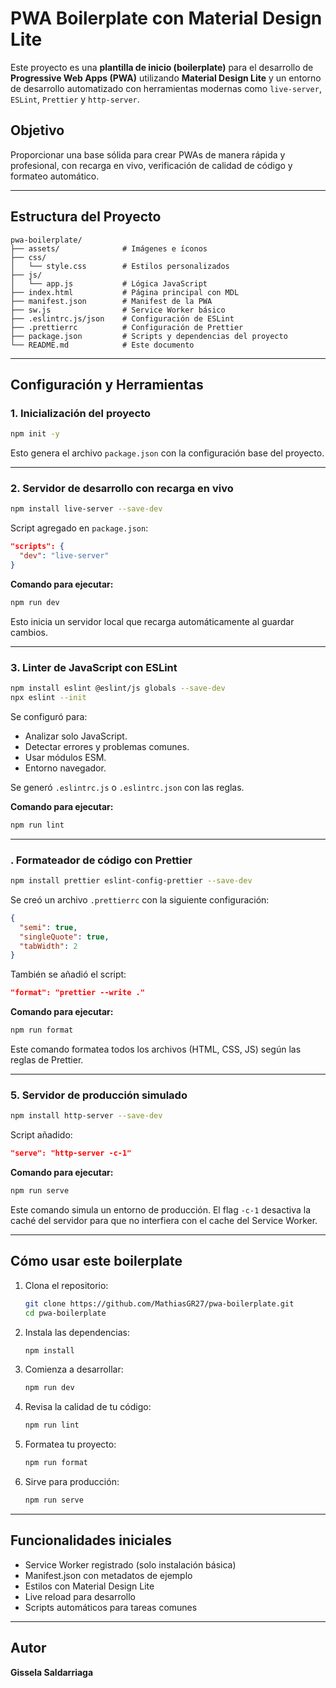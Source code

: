 
# PWA Boilerplate con Material Design Lite

Este proyecto es una **plantilla de inicio (boilerplate)** para el desarrollo de **Progressive Web Apps (PWA)** utilizando **Material Design Lite** y un entorno de desarrollo automatizado con herramientas modernas como `live-server`, `ESLint`, `Prettier` y `http-server`.

## Objetivo

Proporcionar una base sólida para crear PWAs de manera rápida y profesional, con recarga en vivo, verificación de calidad de código y formateo automático.

---

## Estructura del Proyecto

```
pwa-boilerplate/
├── assets/              # Imágenes e íconos
├── css/
│   └── style.css        # Estilos personalizados
├── js/
│   └── app.js           # Lógica JavaScript
├── index.html           # Página principal con MDL
├── manifest.json        # Manifest de la PWA
├── sw.js                # Service Worker básico
├── .eslintrc.js/json    # Configuración de ESLint
├── .prettierrc          # Configuración de Prettier
├── package.json         # Scripts y dependencias del proyecto
└── README.md            # Este documento

```

---

## Configuración y Herramientas

### 1. Inicialización del proyecto

```bash
npm init -y
```

Esto genera el archivo `package.json` con la configuración base del proyecto.

---

### 2. Servidor de desarrollo con recarga en vivo

```bash
npm install live-server --save-dev
```

Script agregado en `package.json`:

```json
"scripts": {
  "dev": "live-server"
}
```

 **Comando para ejecutar:**
```bash
npm run dev
```
Esto inicia un servidor local que recarga automáticamente al guardar cambios.

---

### 3. Linter de JavaScript con ESLint

```bash
npm install eslint @eslint/js globals --save-dev
npx eslint --init
```

Se configuró para:
- Analizar solo JavaScript.
- Detectar errores y problemas comunes.
- Usar módulos ESM.
- Entorno navegador.

Se generó `.eslintrc.js` o `.eslintrc.json` con las reglas.

**Comando para ejecutar:**
```bash
npm run lint
```

---

### . Formateador de código con Prettier

```bash
npm install prettier eslint-config-prettier --save-dev
```

Se creó un archivo `.prettierrc` con la siguiente configuración:

```json
{
  "semi": true,
  "singleQuote": true,
  "tabWidth": 2
}
```

También se añadió el script:

```json
"format": "prettier --write ."
```

**Comando para ejecutar:**
```bash
npm run format
```

Este comando formatea todos los archivos (HTML, CSS, JS) según las reglas de Prettier.

---

### 5. Servidor de producción simulado

```bash
npm install http-server --save-dev
```

Script añadido:

```json
"serve": "http-server -c-1"
```

**Comando para ejecutar:**
```bash
npm run serve
```

Este comando simula un entorno de producción. El flag `-c-1` desactiva la caché del servidor para que no interfiera con el cache del Service Worker.

---

## Cómo usar este boilerplate

1. Clona el repositorio:
   ```bash
   git clone https://github.com/MathiasGR27/pwa-boilerplate.git
   cd pwa-boilerplate
   ```

2. Instala las dependencias:
   ```bash
   npm install
   ```

3. Comienza a desarrollar:
   ```bash
   npm run dev
   ```

4. Revisa la calidad de tu código:
   ```bash
   npm run lint
   ```

5. Formatea tu proyecto:
   ```bash
   npm run format
   ```

6. Sirve para producción:
   ```bash
   npm run serve
   ```

---

## Funcionalidades iniciales

- Service Worker registrado (solo instalación básica)
- Manifest.json con metadatos de ejemplo
- Estilos con Material Design Lite
- Live reload para desarrollo
- Scripts automáticos para tareas comunes

---


## Autor

**Gissela Saldarriaga**